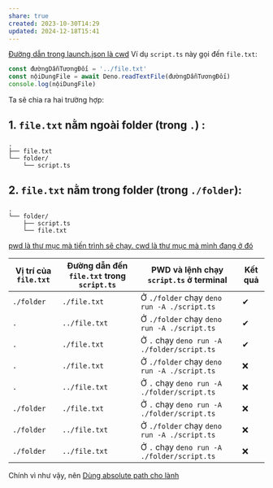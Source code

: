 ```yaml
---
share: true
created: 2023-10-30T14:29
updated: 2024-12-18T15:41
---
```

[Đường dẫn trong launch.json là cwd](../../C%C3%B4ng%20c%E1%BB%A5/IDE%20(VS%20Code)/%C4%90%C6%B0%E1%BB%9Dng%20d%E1%BA%ABn%20trong%20launch.json%20l%C3%A0%20cwd.md) 
Ví dụ `script.ts` này gọi đến `file.txt`:
```ts
const đườngDẫnTươngĐối = '../file.txt'
const nộiDungFile = await Deno.readTextFile(đườngDẫnTươngĐối)
console.log(nộiDungFile)
```
Ta sẽ chia ra hai trường hợp:
## 1. `file.txt` nằm ngoài folder (trong `.`) :
```
. 
├── file.txt 
└── folder/ 
	└── script.ts
```
## 2. `file.txt` nằm trong folder (trong `./folder`):
```
. 
└── folder/ 
	├── script.ts 
	└── file.txt
```
[pwd là thư mục mà tiến trình sẽ chạy. cwd là thư mục mà mình đang ở đó](./pwd%20l%C3%A0%20th%C6%B0%20m%E1%BB%A5c%20m%C3%A0%20ti%E1%BA%BFn%20tr%C3%ACnh%20s%E1%BA%BD%20ch%E1%BA%A1y.%20cwd%20l%C3%A0%20th%C6%B0%20m%E1%BB%A5c%20m%C3%A0%20m%C3%ACnh%20%C4%91ang%20%E1%BB%9F%20%C4%91%C3%B3.md)

| Vị trí của `file.txt` | Đường dẫn đến `file.txt` trong `script.ts` | PWD và lệnh chạy `script.ts` ở terminal     | Kết quả |
| --------------------- | ------------------------------------------ | ------------------------------------------- | ------- |
| `./folder`            | `./file.txt`                               | Ở `./folder` chạy `deno run -A ./script.ts` | ✔       |
| `.`                   | `../file.txt`                              | Ở `./folder` chạy `deno run -A ./script.ts` | ✔       |
| `.`                   | `./file.txt`                               | Ở `.` chạy `deno run -A ./folder/script.ts` | ✔       |
| `.`                   | `./file.txt`                               | Ở `./folder` chạy `deno run -A ./script.ts` | ❌      |
| `.`                   | `../file.txt`                              | Ở `.` chạy `deno run -A ./folder/script.ts` | ❌      |
| `./folder`            | `./file.txt`                               | Ở `.` chạy `deno run -A ./folder/script.ts` | ❌      |
| `./folder`            | `../file.txt`                              | Ở `./folder` chạy `deno run -A ./script.ts` | ❌      |
| `./folder`            | `../file.txt`                              | Ở `.` chạy `deno run -A ./folder/script.ts` | ❌      |

Chính vì như vậy, nên [Dùng absolute path cho lành](./D%C3%B9ng%20absolute%20path%20cho%20l%C3%A0nh.md)